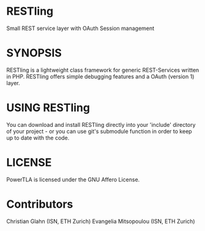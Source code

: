 RESTling
========

Small REST service layer with OAuth Session management

SYNOPSIS
========

RESTling is a lightweight class framework for generic REST-Services written in PHP. 
RESTling offers simple debugging features and a OAuth (version 1) layer.

USING RESTling
==============

You can download and install RESTling directly into your 'include' directory of your project - or you can
use git's submodule function in order to keep up to date with the code. 


 LICENSE
 =======
 
 PowerTLA is licensed under the GNU Affero License. 
 
 Contributors
 ============
 
 Christian Glahn (ISN, ETH Zurich)
 Evangelia Mitsopoulou (ISN, ETH Zurich)
